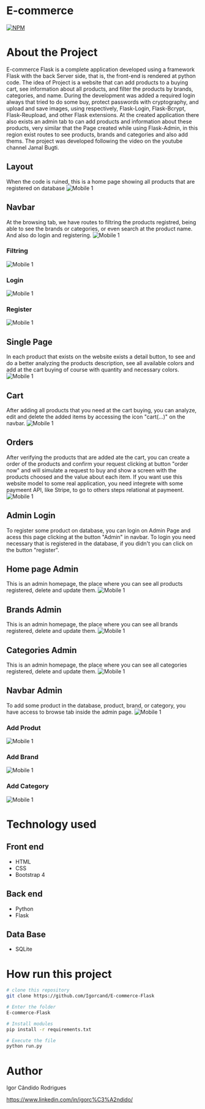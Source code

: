 # E-commerce 
[![NPM](https://img.shields.io/npm/l/react)](https://github.com/Igorcand/E-commerce-Flask/blob/master/LICENSE) 

# About the Project
E-commerce Flask is a complete application developed using a framework Flask with the back Server side, that is, the front-end is rendered at python code. The idea of Project is a website that can add products to a buying cart, see information about all products, and filter the products by brands, categories, and name. During the development was added a required login always that tried to do some buy, protect passwords with cryptography, and upload and save images, using respectively, Flask-Login, Flask-Bcrypt, Flask-Reupload, and other Flask extensions. At the created application there also exists an admin tab to can add products and information about these products, very similar that the Page created while using Flask-Admin, in this region exist routes to see products, brands and categories and also add thems.
The project was developed following the video on the youtube channel Jamal Bugti.

## Layout 
When the code is ruined, this is a home page showing all products that are registered on database
![Mobile 1](https://github.com/Igorcand/E-commerce-Flask/blob/master/assets/homepage.png) 

## Navbar 
At the browsing tab, we have routes to filtring the products registred, being able to see the brands or categories, or even search at the product name. And also do login and registering.
![Mobile 1](https://github.com/Igorcand/E-commerce-Flask/blob/master/assets/navbar.png) 

### Filtring 
![Mobile 1](https://github.com/Igorcand/E-commerce-Flask/blob/master/assets/filtring.png)
### Login 
![Mobile 1](https://github.com/Igorcand/E-commerce-Flask/blob/master/assets/login_customer.png) 
### Register
![Mobile 1](https://github.com/Igorcand/E-commerce-Flask/blob/master/assets/registring.png) 

## Single Page 
In each product that exists on the website exists a detail button, to see and do a better analyzing the products description, see all available colors   and add at the cart buying of course with quantity and necessary colors.
![Mobile 1](https://github.com/Igorcand/E-commerce-Flask/blob/master/assets/single_page.png) 

## Cart
After adding all products that you need at the cart buying, you can analyze, edit and delete the added items by accessing the icon "cart(...)" on the navbar.
![Mobile 1](https://github.com/Igorcand/E-commerce-Flask/blob/master/assets/carts.png) 

## Orders
After verifying the products that are added ate the cart, you can create a order of the products and confirm your request clicking at button "order now" and will simulate a request to buy and show a screen with the products choosed and the value about each item. If you want use this website model to some real application, you need integrete with some paymeent API, like Stripe, to go to others steps relational at paymeent.
![Mobile 1](https://github.com/Igorcand/E-commerce-Flask/blob/master/assets/orders.png) 




## Admin Login 
To register some product on database, you can login on Admin Page and acess this page clicking at the button "Admin" in navbar.
To login you need necessary that is registered in the database, if you didn't you can click on the button "register".

## Home page Admin
This is an admin homepage, the place where you can see all products registered, delete and update them.
![Mobile 1](https://github.com/Igorcand/E-commerce-Flask/blob/master/assets/admin_homepage.png) 

## Brands Admin
This is an admin homepage, the place where you can see all brands registered, delete and update them.
![Mobile 1](https://github.com/Igorcand/E-commerce-Flask/blob/master/assets/admin_brands.png) 

## Categories Admin
This is an admin homepage, the place where you can see all categories registered, delete and update them.
![Mobile 1](https://github.com/Igorcand/E-commerce-Flask/blob/master/assets/admin_categories.png) 

## Navbar Admin  
To add some product in the database, product, brand, or category, you have access to browse tab inside the admin page.
![Mobile 1](https://github.com/Igorcand/E-commerce-Flask/blob/master/assets/admin_navbar.png) 

### Add Produt 
![Mobile 1](https://github.com/Igorcand/E-commerce-Flask/blob/master/assets/add_prod.png) 
### Add Brand  
![Mobile 1](https://github.com/Igorcand/E-commerce-Flask/blob/master/assets/add_brand.png) 
### Add Category 
![Mobile 1](https://github.com/Igorcand/E-commerce-Flask/blob/master/assets/add_cat.png) 




# Technology used

## Front end
- HTML  
- CSS 
- Bootstrap 4

## Back end
- Python
- Flask

## Data Base
- SQLite


# How run this project

```bash
# clone this repository
git clone https://github.com/Igorcand/E-commerce-Flask

# Enter the folder 
E-commerce-Flask

# Install modules
pip install -r requirements.txt

# Execute the file 
python run.py
```


# Author

Igor Cândido Rodrigues

https://www.linkedin.com/in/igorc%C3%A2ndido/
